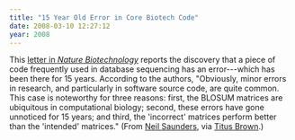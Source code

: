 ```yaml
---
title: "15 Year Old Error in Core Biotech Code"
date: 2008-03-10 12:27:12
year: 2008
---
```

This <a href="http://www.nature.com/nbt/journal/v26/n3/full/nbt0308-274.html">letter in <em>Nature Biotechnology</em></a> reports the discovery that a piece of code frequently used in database sequencing has an error---which has been there for 15 years.  According to the authors, "Obviously, minor errors in research, and particularly in software source code, are quite common. This case is noteworthy for three reasons: first, the BLOSUM matrices are ubiquitous in computational biology; second, these errors have gone unnoticed for 15 years; and third, the 'incorrect' matrices perform better than the 'intended' matrices." (From <a href="http://nsaunders.wordpress.com/">Neil Saunders</a>, via <a href="http://ivory.idyll.org/blog">Titus Brown</a>.)
